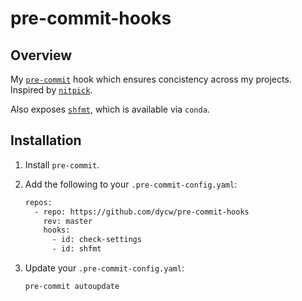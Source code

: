 # pre-commit-hooks

## Overview

My [`pre-commit`](https://pre-commit.com/) hook which ensures concistency
across my projects. Inspired by
[`nitpick`](https://github.com/andreoliwa/nitpick).

Also exposes [`shfmt`](https://anaconda.org/conda-forge/go-shfmt), which is
available via `conda`.

## Installation

1. Install `pre-commit`.
1. Add the following to your `.pre-commit-config.yaml`:

   ```bash
   repos:
     - repo: https://github.com/dycw/pre-commit-hooks
       rev: master
       hooks:
         - id: check-settings
         - id: shfmt
   ```

1. Update your `.pre-commit-config.yaml`:

   ```bash
   pre-commit autoupdate
   ```
